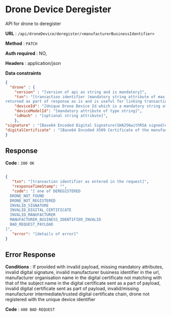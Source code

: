 # Drone Device Deregister

API for drone to deregister

**URL** : `/api/droneDevice/deregister/<manufacturerBusinessIdentifier>`

**Method** : `PATCH`

**Auth required** : NO,

**Headers** : application/json

**Data constraints**

```json
{
  "drone" : {
	"version" : "[version of api as string and is mandatory]",
	"txn": "[transaction identifier (mandatory string attribute of max length 50) entered by manufacturer, which is also
returned as part of response as is and is useful for linking transactions full round trip across systems]",
	"deviceId": "[Unique Drone Device Id which is a mandatory string attribute]",
	"deviceModelId": "[mandatory attribute of type string]",
	"idHash" : "[optional string attribute]",
	},
"signature" : "[Base64 Encoded Digital Signature(SHA256withRSA signed)of the drone data and is a mandatory string attribute]" ,
"digitalCertificate" : "[Base64 Encoded X509 Certificate of the manufacturer and is a mandatory string attribute]"
}
```

## Response

**Code** : `200 OK`

```json

{	
   "txn": "[transaction identifier as entered in the request]",
   "responseTimeStamp": "",
   "code": "[ one of DEREGISTERED
  DRONE_NOT_FOUND
  DRONE_NOT_REGISTERED
  INVALID_SIGNATURE
  INVALID_DIGITAL_CERTIFICATE   
  INVALID_MANUFACTURER
  MANUFACTURER_BUSINESS_IDENTIFIER_INVALID
  BAD_REQUEST_PAYLOAD
]",
   "error": "[details of error]"
}

```

## Error Response

**Conditions** : If provided with invalid payload, missing mandatory attributes, invalid digital signature, invalid manufacturer business identifier in the url, manufacturer organisation name in the digital certificate not matching with that
of the subject name in the digital certificate sent as a part of payload, invalid digital certificate sent as part of payload,
invalid/missing manufacturer intermediate/trusted digital certificate chain, drone not registered with the unique device identifier

**Code** : `400 BAD REQUEST`


